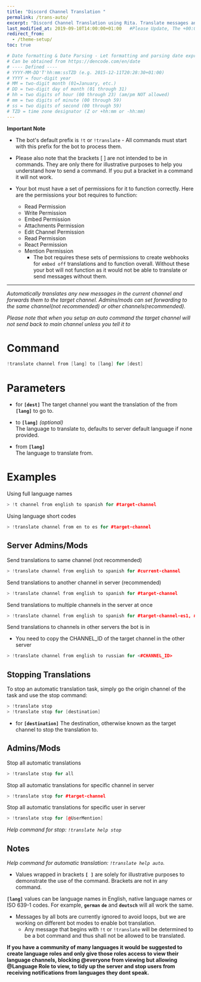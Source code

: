 ```yaml
---
title: "Discord Channel Translation "
permalink: /trans-auto/
excerpt: "Discord Channel Translation using Rita. Translate messages and forward their translations to other channels to allow different language channels between users."
last_modified_at: 2019-09-10T14:00:00+01:00   #Please Update, The +00:00 is the Time Zone difference
redirect_from:
  - /theme-setup/
toc: true

# Date formatting & Date Parsing - Let formatting and parsing date expressed in ISO8601 format.
# Can be obtained from https://dencode.com/en/date
# ---- Defined ----
# YYYY-MM-DD'T'hh:mm:ssTZD (e.g. 2015-12-11T20:28:30+01:00)
# YYYY = four-digit year
# MM = two-digit month (01=January, etc.)
# DD = two-digit day of month (01 through 31)
# hh = two digits of hour (00 through 23) (am/pm NOT allowed)
# mm = two digits of minute (00 through 59)
# ss = two digits of second (00 through 59)
# TZD = time zone designator (Z or +hh:mm or -hh:mm)
---
```


**Important Note**

* The bot's default prefix is `!t` or `!translate` - All commands must start with this prefix for the bot to process them.

* Please also note that the brackets \[ ] are not intended to be in commands. They are only there for illustrative purposes to help you understand how to send a command. If you put a bracket in a command it will not work.

* Your bot must have a set of permissions for it to function correctly. Here are the permissions your bot requires to function:
  * Read Permission
  * Write Permission
  * Embed Permission
  * Attachments Permission
  * Edit Channel Permission
  * Read Permission
  * React Permission
  * Mention Permission
    * The bot requires these sets of permissions to create webhooks for `embed off` translations and to function overall. Without these your bot will not function as it would not be able to translate or send messages without them.



----

*Automatically translates any new messages in the current channel and forwards them to the target channel. Admins/mods can set forwarding to the same channel(not recommended) or other channels(recommended).*

  *Please note that when you setup an auto command the target channel will not send back to main channel unless you tell it to*

# Command
```c++
!translate channel from [lang] to [lang] for [dest]
```

# Parameters
* for **`[dest]`**
The target channel you want the translation of the from **`[lang]`** to go to.  

* to **`[lang]`** _(optional)_  
The language to translate to, defaults to server default language if none provided.

* from **`[lang]`**  
The language to translate from.

# Examples  
Using full language names
```c++
> !t channel from english to spanish for #target-channel
```

Using language short codes
```c++
> !translate channel from en to es for #target-channel
```


## Server Admins/Mods
Send translations to same channel (not recommended)
```c++
> !translate channel from english to spanish for #current-channel
```

Send translations to another channel in server (recommended)
```c++
> !translate channel from english to spanish for #target-channel
```

Send translations to multiple channels in the server at once
```c++
> !translate channel from english to spanish for #target-channel-es1, #target-channel-es2, #target-channel-es3, #target-channel-es2
```

Send translations to channels in other servers the bot is in

 * You need to copy the CHANNEL_ID of the target channel in the other server 
```c++
> !translate channel from english to russian for <#CHANNEL_ID>
```

## Stopping Translations
To stop an automatic translation task, simply go the origin channel of the task and use the stop command:
```c++
> !translate stop  
> !translate stop for [destination]
```

* for **`[destination]`** 
The destination, otherwise known as the target channel to stop the translation to.

## Admins/Mods
Stop all automatic translations
```c++
> !translate stop for all
```

Stop all automatic translations for specific channel in server
```c++
> !translate stop for #target-channel
```

Stop all automatic translations for specific user in server
```c++
> !translate stop for [@UserMention]
```

*Help command for stop: `!translate help stop`*

## Notes
*Help command for automatic translation: `!translate help auto`.*

* Values wrapped in brackets **`[ ]`** are solely for illustrative purposes to demonstrate the use of the command. Brackets are not in any command.

**`[lang]`** values can be language names in English, native language names or ISO 639-1 codes. For example, **`german`** **`de`** and **`deutsch`** will all work the same.

* Messages by all bots are currently ignored to avoid loops, but we are working on different bot modes to enable bot translation.
    * Any message that begins with `!t` or `!translate` will be determined to be a bot command and thus shall not be allowed to be translated.  

**If you have a community of many languages it would be suggested to create language roles and only give those roles access to view their language channels, blocking @everyone from viewing but allowing @Language Role to view, to tidy up the server and stop users from receiving notifications from languages they dont speak.**
